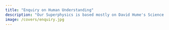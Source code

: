 ```yaml
---
title: "Enquiry on Human Understanding"
description: "Our Superphysics is based mostly on David Hume's Science of Man. He saw his system as true Atheism which viewed God as an omnipresent Mind, similar to the omnipresent Brahma of Hindu Atheism"
image: /covers/enquiry.jpg
---
```

